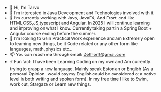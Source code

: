 - 👋 Hi, I’m Tarvo
- 👀 I’m interested in Java Development and Technologies involved with it.
- 🌱 I’m currently working with Java, JavaFX, And Front-end like HTML,CSS,JS,typescript and Angular. In 2025 I will continue learning and improving on what I know. Currently taking part in a Spring Boot + Angular course ending before the summer.
- 💞️ I’m looking to Gain Practical Work experience and am Extremely open to learning new things, be it Code related or any other form like languages, math, physics etc...
- 📫 You can reach me through email: Zethion1@gmail.com
- ⚡ Fun fact: I have been Learning Coding on my own and Am currently trying to grasp a new language. Mainly speak Estonian or English (As a personal Opinion I would say my English could be considered at a native level in both writing and spoken form).
  In my free time I like to Swim, work out, Stargaze or Learn new things.

<!---
AxZethh/AxZethh is a ✨ special ✨ repository because its `README.md` (this file) appears on your GitHub profile.
You can click the Preview link to take a look at your changes.
--->
